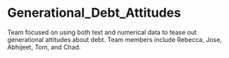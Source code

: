 # Generational_Debt_Attitudes
Team focused on using both text and numerical data to tease out generational attitudes about debt. Team members include Rebecca, Jose, Abhijeet, Tom, and Chad. 
